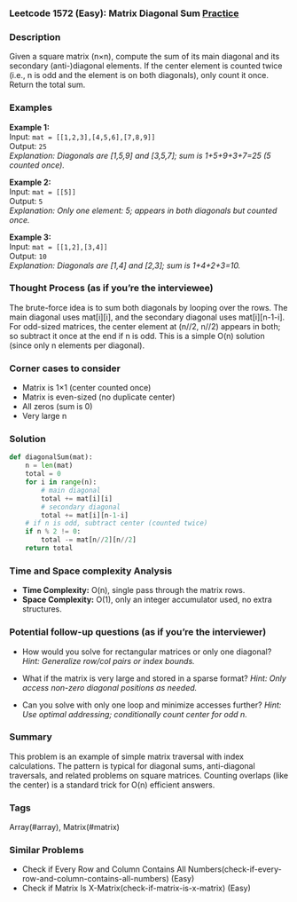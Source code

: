 ### Leetcode 1572 (Easy): Matrix Diagonal Sum [Practice](https://leetcode.com/problems/matrix-diagonal-sum)

### Description  
Given a square matrix (n×n), compute the sum of its main diagonal and its secondary (anti-)diagonal elements. If the center element is counted twice (i.e., n is odd and the element is on both diagonals), only count it once. Return the total sum.

### Examples  

**Example 1:**  
Input: `mat = [[1,2,3],[4,5,6],[7,8,9]]`  
Output: `25`  
*Explanation: Diagonals are [1,5,9] and [3,5,7]; sum is 1+5+9+3+7=25 (5 counted once).*  

**Example 2:**  
Input: `mat = [[5]]`  
Output: `5`  
*Explanation: Only one element: 5; appears in both diagonals but counted once.*

**Example 3:**  
Input: `mat = [[1,2],[3,4]]`  
Output: `10`  
*Explanation: Diagonals are [1,4] and [2,3]; sum is 1+4+2+3=10.*


### Thought Process (as if you’re the interviewee)  
The brute-force idea is to sum both diagonals by looping over the rows. The main diagonal uses mat[i][i], and the secondary diagonal uses mat[i][n-1-i]. For odd-sized matrices, the center element at (n//2, n//2) appears in both; so subtract it once at the end if n is odd. This is a simple O(n) solution (since only n elements per diagonal).

### Corner cases to consider  
- Matrix is 1×1 (center counted once)
- Matrix is even-sized (no duplicate center)
- All zeros (sum is 0)
- Very large n


### Solution

```python
def diagonalSum(mat):
    n = len(mat)
    total = 0
    for i in range(n):
        # main diagonal
        total += mat[i][i]
        # secondary diagonal
        total += mat[i][n-1-i]
    # if n is odd, subtract center (counted twice)
    if n % 2 != 0:
        total -= mat[n//2][n//2]
    return total
```

### Time and Space complexity Analysis  

- **Time Complexity:** O(n), single pass through the matrix rows.
- **Space Complexity:** O(1), only an integer accumulator used, no extra structures.

### Potential follow-up questions (as if you’re the interviewer)  

- How would you solve for rectangular matrices or only one diagonal?
  *Hint: Generalize row/col pairs or index bounds.*

- What if the matrix is very large and stored in a sparse format?
  *Hint: Only access non-zero diagonal positions as needed.*

- Can you solve with only one loop and minimize accesses further?
  *Hint: Use optimal addressing; conditionally count center for odd n.*

### Summary
This problem is an example of simple matrix traversal with index calculations. The pattern is typical for diagonal sums, anti-diagonal traversals, and related problems on square matrices. Counting overlaps (like the center) is a standard trick for O(n) efficient answers.

### Tags
Array(#array), Matrix(#matrix)

### Similar Problems
- Check if Every Row and Column Contains All Numbers(check-if-every-row-and-column-contains-all-numbers) (Easy)
- Check if Matrix Is X-Matrix(check-if-matrix-is-x-matrix) (Easy)